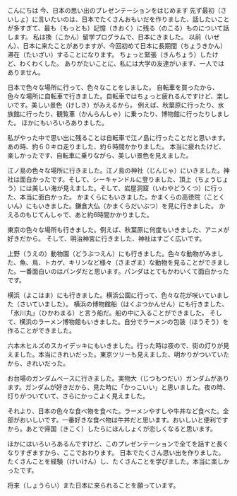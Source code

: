 こんにちは
今、日本の思い出のプレゼンテーションをはじめます
先ず最初（さいしょ）に言いたいのは、日本でたくさんおもいだを作りました、話したいことが多すぎて、最も（もっとも）記憶（きおく）に残る（のこる）ものについて話します。
私は換（こかん）留学プログラムで、日本にきました。
以前（いぜん）、日本に来たことがありますが、今回初めて日本に長期間（ちょうきかん）滞在（たいざい）することになります。
ちょっと緊張（きんちょう）したけど、わくわくした。
ありがたいことに、私には大学の友達がいます、一人ではありません。

日本で色々な場所に行って、色々なことをしました。
自転車を買ったから、色々な場所に自転車で行きました。自転車ではちょっと疲れるんですけど、楽しいです。美しい景色（けしき）がみえるから。
例えば、秋葉原に行ったり、水族館に行ったり、観覧車（かんらんしゃ）に乗ったり、博物館に行ったりしました。
ほかにもいろいろありました。

私がやった中で思い出に残ることは自転車で江ノ島に行ったことだと思います。
あの時、約６０キロ走りました、約６時間かかりました。
本当に疲れたけど、楽しかったです、自転車に乗りながら、美しい景色を見えました。

江ノ島の色々な場所に行きました。江ノ島の神社（じんじゃ）にいきました。神社は面白かったです。そして、シーキャンドルに登りました、頂上（ちょうじょう）には美しい海が見えました。そして、岩屋洞窟（いわやどうくつ）に行った、本当に面白かった。
かまくらにもいきました。かまくらの高徳院（ことくいん）にもいきました。鎌倉大仏（かまくらだいぶつ）を見に行きました。
かえるのもじてんしゃで、あと約6時間かかりました。

東京の色々な場所も行きました。例えば、秋葉原に何度もいきました、アニメが好きだから。
そして、明治神宮に行きました、神社はすごく広いです。

上野（うえの）動物園（どうぶつえん）にも行きました。色々な動物がみました、魚、鳥、トカゲ、キリンなど様々（さまざま）な動物を見ることができました。一番面白いのはパンダだと思います。パンダはとてもかわいくて面白かったです。

横浜（よこはま）にも行きました。横浜公園に行って、色々な花が咲いていました（さいていました）。
横浜の博物館船（はくぶつかんせん）にも行きました、「氷川丸」（ひかわまる）と言う船だ。船の中に入ることができました。
そして、横浜のラーメン博物館もいきました。自分でラーメンの包装（ほうそう）を作ることができました。

六本木ヒルズのスカイデッキにもいきました。行った時は夜ので、街の灯りが見えました。本当にきれいだった。東京ツリーも見えました、明かりがついていたから、きれいだった。

お台場のガンダムベースに行きました。実物大（じつもつだい）ガンダムがあります。ガンダムが好きだから、見た時に「かっこいい」と思いました。夜の時、灯りがついていて、さらにかっこよく見えました。

それより、日本の色々な食べ物を食べた。ラーメンやすしや牛丼など食べた。全部がおいしいです。一番好きな食べ物は牛丼だと思います。おいしいと便利ですから。あとで帰国（きこく）したらにほんしょくが恋しくなると思います。

ほかにはいろいろあるんですけど、このプレゼンテーションで全てを話すと長くなりすぎますから、ここでおわります。
日本でたくさん思い出を作りました。たくさんことを経験（けいけん）し、たくさんことを学びました。本当に楽しかったです。

将来（しょうらい）また日本に来られることを願っています。
